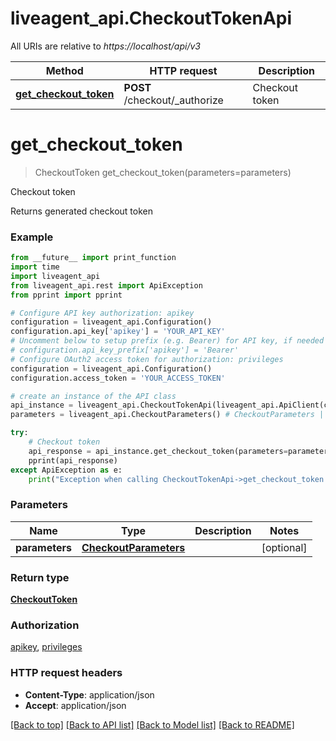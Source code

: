 # liveagent_api.CheckoutTokenApi

All URIs are relative to *https://localhost/api/v3*

Method | HTTP request | Description
------------- | ------------- | -------------
[**get_checkout_token**](CheckoutTokenApi.md#get_checkout_token) | **POST** /checkout/_authorize | Checkout token


# **get_checkout_token**
> CheckoutToken get_checkout_token(parameters=parameters)

Checkout token

Returns generated checkout token

### Example
```python
from __future__ import print_function
import time
import liveagent_api
from liveagent_api.rest import ApiException
from pprint import pprint

# Configure API key authorization: apikey
configuration = liveagent_api.Configuration()
configuration.api_key['apikey'] = 'YOUR_API_KEY'
# Uncomment below to setup prefix (e.g. Bearer) for API key, if needed
# configuration.api_key_prefix['apikey'] = 'Bearer'
# Configure OAuth2 access token for authorization: privileges
configuration = liveagent_api.Configuration()
configuration.access_token = 'YOUR_ACCESS_TOKEN'

# create an instance of the API class
api_instance = liveagent_api.CheckoutTokenApi(liveagent_api.ApiClient(configuration))
parameters = liveagent_api.CheckoutParameters() # CheckoutParameters |  (optional)

try:
    # Checkout token
    api_response = api_instance.get_checkout_token(parameters=parameters)
    pprint(api_response)
except ApiException as e:
    print("Exception when calling CheckoutTokenApi->get_checkout_token: %s\n" % e)
```

### Parameters

Name | Type | Description  | Notes
------------- | ------------- | ------------- | -------------
 **parameters** | [**CheckoutParameters**](CheckoutParameters.md)|  | [optional] 

### Return type

[**CheckoutToken**](CheckoutToken.md)

### Authorization

[apikey](../README.md#apikey), [privileges](../README.md#privileges)

### HTTP request headers

 - **Content-Type**: application/json
 - **Accept**: application/json

[[Back to top]](#) [[Back to API list]](../README.md#documentation-for-api-endpoints) [[Back to Model list]](../README.md#documentation-for-models) [[Back to README]](../README.md)

